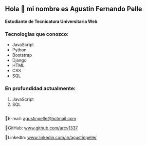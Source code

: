  <h2>Hola 👋  mi nombre es Agustín Fernando Pelle</h2>
<h4>Estudiante de Tecnicatura Universitaria Web</h4>

### Tecnologías que conozco:
- JavaScript
- Python
- Bootstrap
- Django
- HTML
- CSS
- SQL

### En profundidad actualmente:
1. JavaScript
2. SQL

## 
📧E-mail: agustinpelle@hotmail.com

🎯GitHub: www.github.com/arcv1337

🔎LinkedIn: www.linkedin.com/in/agustinpelle/



		
